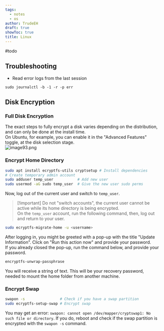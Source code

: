 ```yaml
---
tags:
  - notes
  - os
author: TrudeEH
draft: true
showToc: true
title: Linux
---
```

#todo

## Troubleshooting

- Read error logs from the last session

```Shell
sudo journalctl -b -1 -r -p err
```

## Disk Encryption

### Full Disk Encryption

The exact steps to fully encrypt a disk varies depending on the distribution, and can only be done at the install time.  
On Ubuntu, for example, you can enable it in the "Advanced Features" toggle, at the disk selection stage.  
![image93.png](image93.png)

### Encrypt Home Directory

```Bash
sudo apt install ecryptfs-utils cryptsetup # Install dependencies
# Create temporary admin account
sudo adduser temp_user           # Add new user
sudo usermod -aG sudo temp_user  # Give the new user sudo perms
```

Now, log out of the current user and switch to `temp_user`.

> [!important] Do not "switch accounts", the current user cannot be active while its home directory is being encrypted.  
On the `temp_user` account, run the following command, then, log out and return to your user.

```Bash
sudo ecryptfs-migrate-home -u <username>
```

After logging in, you might be greeted with a pop-up with the title "Update Information". Click on "Run this action now" and provide your password.  
If you already closed the pop-up, run the command below, and provide your password.

```Bash
encryptfs-unwrap-passphrase
```

You will receive a string of text. This will be your recovery password, needed to mount the home folder from another machine.

### Encrypt Swap

```Bash
swapon -s                # Check if you have a swap partition
sudo ecryptfs-setup-swap # Encrypt swap
```

You may get an error: `swapon: cannot open /dev/mapper/cryptswap1: No such file or directory`. If you do, reboot and check if the swap partition is encrypted with the `swapon -s` command.
